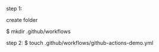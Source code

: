 step 1:

create folder

$ mkdir .github/workflows

step 2:
$ touch .github/workflows/github-actions-demo.yml

